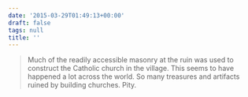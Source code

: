 ```yaml
---
date: '2015-03-29T01:49:13+00:00'
draft: false
tags: null
title: ''
---
```


>Much of the readily accessible masonry at the ruin was used to construct the Catholic church in the village. This seems to have happened a lot across the world. So many treasures and artifacts ruined by building churches. Pity.
